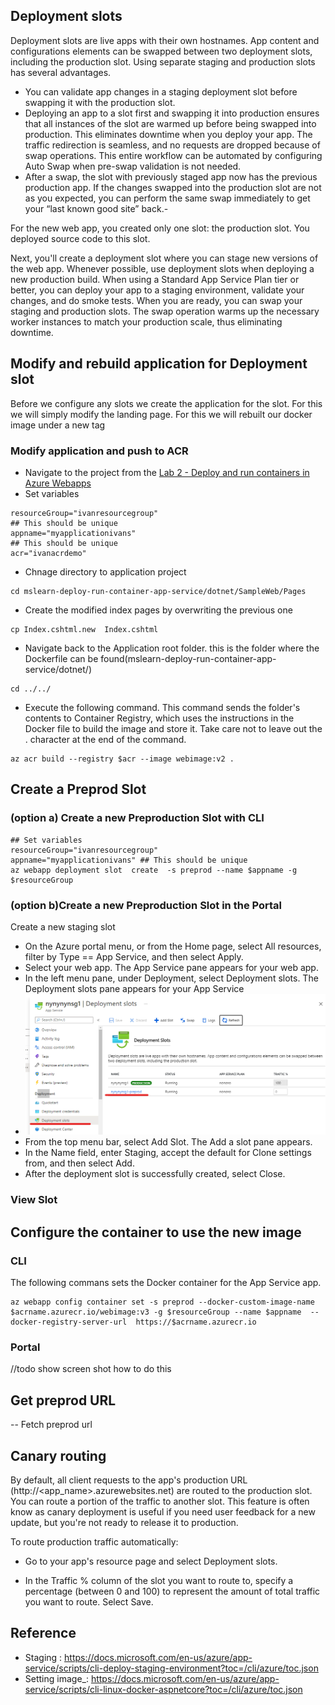 ## Deployment slots 

Deployment slots are live apps with their own hostnames. App content and configurations elements can be swapped between two deployment slots, including the production slot.
Using separate staging and production slots has several advantages.

- You can validate app changes in a staging deployment slot before swapping it with the production slot.
- Deploying an app to a slot first and swapping it into production ensures that all instances of the slot are warmed up before being swapped into production. This eliminates downtime when you deploy your app. The traffic redirection is seamless, and no requests are dropped because of swap operations. This entire workflow can be automated by configuring Auto Swap when pre-swap validation is not needed.
- After a swap, the slot with previously staged app now has the previous production app. If the changes swapped into the production slot are not as you expected, you can perform the same swap immediately to get your “last known good site” back.- 

For the new web app, you created only one slot: the production slot. You deployed source code to this slot.

Next, you'll create a deployment slot where you can stage new versions of the web app. Whenever possible, use deployment slots when deploying a new production build. When using a Standard App Service Plan tier or better, you can deploy your app to a staging environment, validate your changes, and do smoke tests. When you are ready, you can swap your staging and production slots. The swap operation warms up the necessary worker instances to match your production scale, thus eliminating downtime.

## Modify and rebuild application  for Deployment slot 
Before we configure any slots we create the application for the slot. For this we will simply modify the landing page. For this we will rebuilt our docker image under a new tag 

### Modify application and push to ACR

- Navigate to the project from the [Lab 2 - Deploy and run containers in Azure Webapps ](webappdeploy.md)
- Set variables 
```
resourceGroup="ivanresourcegroup"
## This should be unique
appname="myapplicationivans" 
## This should be unique
acr="ivanacrdemo"
```
- Chnage directory to application project 
``` 
cd mslearn-deploy-run-container-app-service/dotnet/SampleWeb/Pages
```
- Create the modified index pages by overwriting the previous one 
```
cp Index.cshtml.new  Index.cshtml
```
- Navigate back to the Application root folder. this is the folder where the Dockerfile can be found(mslearn-deploy-run-container-app-service/dotnet/)  
```
cd ../../
```
- Execute the following command. This command sends the folder's contents to Container Registry, which uses the instructions in the Docker file to build the image and store it. Take care not to leave out the . character at the end of the command.
``` 
az acr build --registry $acr --image webimage:v2 .
```  

## Create a Preprod Slot 
### (option a) Create a new Preproduction Slot with CLI 
```
## Set variables 
resourceGroup="ivanresourcegroup"
appname="myapplicationivans" ## This should be unique
az webapp deployment slot  create  -s preprod --name $appname -g $resourceGroup
```
### (option b)Create a new Preproduction Slot in the Portal 
Create a new staging slot
- On the Azure portal menu, or from the Home page, select All resources, filter by Type == App Service, and then select Apply.
- Select your web app. The App Service pane appears for your web app.
- In the left menu pane, under Deployment, select Deployment slots. The Deployment slots pane appears for your App Service
- ![registry](./img/1slots.png)
- From the top menu bar, select Add Slot. The Add a slot pane appears.
- In the Name field, enter Staging, accept the default for Clone settings from, and then select Add.
- After the deployment slot is successfully created, select Close.

### View Slot 


## Configure the container to use the new image 

### CLI
The following commans sets the Docker container for the App Service app.
```
az webapp config container set -s preprod --docker-custom-image-name $acrname.azurecr.io/webimage:v3 -g $resourceGroup --name $appname  --docker-registry-server-url  https://$acrname.azurecr.io
```

### Portal 
//todo show screen shot how to do this 

## Get preprod URL 
-- Fetch preprod url 

## Canary routing 
 By default, all client requests to the app's production URL (http://<app_name>.azurewebsites.net) are routed to the production slot. You can route a portion of the traffic to another slot.  This feature is often know as canary deployment is useful if you need user feedback for a new update, but you're not ready to release it to production.

 To route production traffic automatically:

- Go to your app's resource page and select Deployment slots.

- In the Traffic % column of the slot you want to route to, specify a percentage (between 0 and 100) to represent the amount of total traffic you want to route. Select Save.

## Reference 
  
 -  Staging : https://docs.microsoft.com/en-us/azure/app-service/scripts/cli-deploy-staging-environment?toc=/cli/azure/toc.json
 -  Setting image_: https://docs.microsoft.com/en-us/azure/app-service/scripts/cli-linux-docker-aspnetcore?toc=/cli/azure/toc.json






